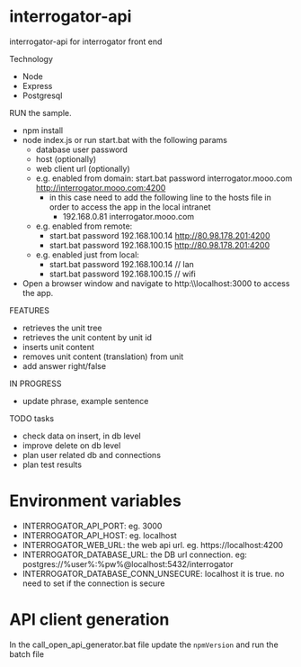 # interrogator-api
interrogator-api for interrogator front end

Technology
 - Node
 - Express
 - Postgresql
 
RUN the sample.
 - npm install
 - node index.js or run start.bat with the following params
   - database user password
   - host (optionally)
   - web client url (optionally)
   - e.g. enabled from domain: start.bat password interrogator.mooo.com http://interrogator.mooo.com:4200
       - in this case need to add the following line to the hosts file in order to access the app in the local intranet
           - 192.168.0.81 interrogator.mooo.com
   - e.g. enabled from remote:
       - start.bat password 192.168.100.14 http://80.98.178.201:4200
       - start.bat password 192.168.100.15 http://80.98.178.201:4200
   - e.g. enabled just from local:
       - start.bat password 192.168.100.14 // lan
       - start.bat password 192.168.100.15 // wifi
 - Open a browser window and navigate to http:\\\\localhost:3000 to access the app.
 
 
FEATURES
 - retrieves the unit tree
 - retrieves the unit content by unit id
 - inserts unit content
 - removes unit content (translation) from unit
 - add answer right/false

IN PROGRESS
 - update phrase, example sentence

TODO tasks
 - check data on insert, in db level
 - improve delete on db level
 - plan user related db and connections
 - plan test results

# Environment variables

- INTERROGATOR_API_PORT: eg. 3000
- INTERROGATOR_API_HOST: eg. localhost
- INTERROGATOR_WEB_URL: the web api url. eg. https://localhost:4200
- INTERROGATOR_DATABASE_URL: the DB url connection. eg: postgres://%user%:%pw%@localhost:5432/interrogator
- INTERROGATOR_DATABASE_CONN_UNSECURE: localhost it is true. no need to set if the connection is secure

# API client generation

In the call_open_api_generator.bat file update the `npmVersion` and run the batch file
